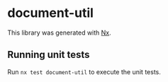 # document-util

This library was generated with [Nx](https://nx.dev).

## Running unit tests

Run `nx test document-util` to execute the unit tests.
